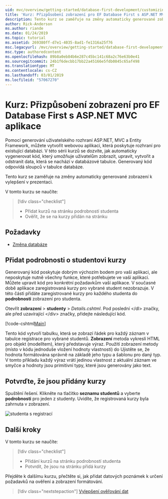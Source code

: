 ```yaml
---
uid: mvc/overview/getting-started/database-first-development/customizing-a-view
title: 'Kurz: Přizpůsobení zobrazení pro EF Database First s ASP.NET MVC aplikace'
description: Tento kurz se zaměřuje na změny automaticky generované zobrazení k vylepšení v prezentaci.
author: Rick-Anderson
ms.author: riande
ms.date: 01/24/2019
ms.topic: tutorial
ms.assetid: 269380ff-d7e1-4035-8ad1-fe1316a25f76
msc.legacyurl: /mvc/overview/getting-started/database-first-development/customizing-a-view
msc.type: authoredcontent
ms.openlocfilehash: 89b8a0eb84b6e287c45bc141c68a2c76e63b0e41
ms.sourcegitcommit: 24b1f6decbb17bb22a45166e5fdb0845c65af498
ms.translationtype: MT
ms.contentlocale: cs-CZ
ms.lasthandoff: 03/01/2019
ms.locfileid: "57067270"
---
```

# <a name="tutorial-customize-view-for-ef-database-first-with-aspnet-mvc-app"></a>Kurz: Přizpůsobení zobrazení pro EF Database First s ASP.NET MVC aplikace

Pomocí generování uživatelského rozhraní ASP.NET, MVC a Entity Framework, můžete vytvořit webovou aplikaci, která poskytuje rozhraní pro existující databázi. V této sérii kurzů se dozvíte, jak automaticky vygenerovat kód, který umožňuje uživatelům zobrazit, upravit, vytvořit a odstranit data, která se nachází v databázové tabulce. Generovaný kód odpovídá sloupců v tabulce databáze.

Tento kurz se zaměřuje na změny automaticky generované zobrazení k vylepšení v prezentaci.

V tomto kurzu se naučíte:

> [!div class="checklist"]
> * Přidat kurzů na stránku podrobností studenta
> * Ověřit, že se na kurzy přidán na stránku

## <a name="prerequisites"></a>Požadavky

* [Změna databáze](changing-the-database.md)

## <a name="add-courses-to-student-detail"></a>Přidat podrobnosti o studentovi kurzy

Generovaný kód poskytuje dobrým výchozím bodem pro vaši aplikaci, ale neposkytuje nutně všechny funkce, které potřebujete ve vaší aplikaci. Můžete upravit kód pro konkrétní požadavkům vaší aplikace. V současné době aplikace zaregistrovaná kurzy pro vybrané student nezobrazuje. V této části přidáte zaregistrované kurzy pro každého studenta do **podrobnosti** zobrazení pro studenta.

Otevřít **zobrazení** > **studenty** > *Details.cshtml*. Pod poslední &lt;/dl&gt; značky, ale před uzavírající &lt;/div&gt; značky, přidejte následující kód.

[!code-cshtml[Main](customizing-a-view/samples/sample1.cshtml)]

Tento kód vytvoří tabulku, která se zobrazí řádek pro každý záznam v tabulce registrace pro vybrané studentů. **Zobrazení** metoda vykreslí HTML pro objekt (modelItem), který představuje výraz. Použití zobrazení metody (místo v kódu jednoduše vložení hodnoty vlastnosti) do Ujistěte se, že hodnota formátována správně na základě jeho typu a šablonu pro daný typ. V tomto příkladu každý výraz vrátí jedinou vlastnost z aktuální záznam ve smyčce a hodnoty jsou primitivní typy, které jsou generovány jako text.

## <a name="confirm-courses-are-added"></a>Potvrďte, že jsou přidány kurzy

Spuštění řešení. Klikněte na tlačítko **seznamu studentů** a vyberte **podrobnosti** pro jeden z studenty. Uvidíte, že registrovaná kurzy byla zahrnuta v zobrazení.

![studenta s registrací](customizing-a-view/_static/image1.png)

## <a name="next-steps"></a>Další kroky
V tomto kurzu se naučíte:

> [!div class="checklist"]
> * Přidání kurzů na stránku podrobností studenta
> * Potvrdit, že jsou na stránku přidá kurzy

Přejděte k dalšímu kurzu, přečtěte si, jak přidat datových poznámek k určení požadavků na ověření a zobrazení formátování.
> [!div class="nextstepaction"]
> [Vylepšení ověřování dat](enhancing-data-validation.md)
